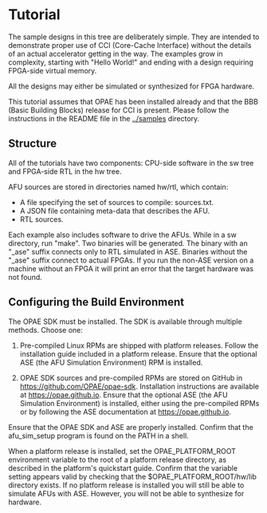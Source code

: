# Tutorial

The sample designs in this tree are deliberately simple.  They are intended
to demonstrate proper use of CCI (Core-Cache Interface) without the details
of an actual accelerator getting in the way.  The examples grow in
complexity, starting with "Hello World!" and ending with a design requiring
FPGA-side virtual memory.

All the designs may either be simulated or synthesized for FPGA hardware.

This tutorial assumes that OPAE has been installed already and that the BBB
(Basic Building Blocks) release for CCI is present.  Please follow the
instructions in the README file in the
[../samples](https://github.com/OPAE/intel-fpga-bbb/tree/master/samples)
directory.

## Structure

All of the tutorials have two components: CPU-side software in the sw tree
and FPGA-side RTL in the hw tree.

AFU sources are stored in directories named hw/rtl, which contain:
 - A file specifying the set of sources to compile: sources.txt.
 - A JSON file containing meta-data that describes the AFU.
 - RTL sources.

Each example also includes software to drive the AFUs. While in a sw directory,
run "make".  Two binaries will be generated.  The binary with an "\_ase" suffix
connects only to RTL simulated in ASE.  Binaries without the "\_ase" suffix
connect to actual FPGAs.  If you run the non-ASE version on a machine without
an FPGA it will print an error that the target hardware was not found.

## Configuring the Build Environment

The OPAE SDK must be installed.  The SDK is available through multiple
methods.  Choose one:

1. Pre-compiled Linux RPMs are shipped with platform releases.  Follow
   the installation guide included in a platform release.  Ensure that
   the optional ASE (the AFU Simulation Environment) RPM is installed.

2. OPAE SDK sources and pre-compiled RPMs are stored on GitHub in
   https://github.com/OPAE/opae-sdk.  Installation instructions are available
   at https://opae.github.io.  Ensure that the optional ASE (the AFU
   Simulation Environment) is installed, either using the pre-compiled RPMs
   or by following the ASE documentation at https://opae.github.io.

Ensure that the OPAE SDK and ASE are properly installed.  Confirm that the
afu_sim_setup program is found on the PATH in a shell.

When a platform release is installed, set the OPAE_PLATFORM_ROOT environment
variable to the root of a platform release directory, as described in the
platform's quickstart guide.  Confirm that the variable setting appears valid
by checking that the $OPAE_PLATFORM_ROOT/hw/lib directory exists.  If no
platform release is installed you will still be able to simulate AFUs with ASE.
However, you will not be able to synthesize for hardware.
